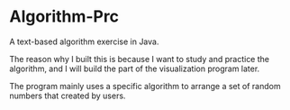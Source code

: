 # Algorithm-Prc
A text-based algorithm exercise in Java.

The reason why I built this is because I want to study and practice the algorithm, and I will build the part of the visualization program later. 

The program mainly uses a specific algorithm to arrange a set of random numbers that created by users.
